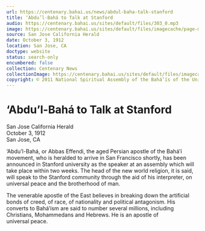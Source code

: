 ```yaml
---
url: https://centenary.bahai.us/news/abdul-baha-talk-stanford
title: ‘Abdu’l-Bahá to Talk at Stanford
audio: https://centenary.bahai.us/sites/default/files/303_0.mp3
image: https://centenary.bahai.us/sites/default/files/imagecache/page-main-image/images/press_clippings/10-03-1912%20San%20Jose%20Herald%20Abdul%20Baha%20to%20Talk%20at%20Stanford.png
source: San Jose California Herald
date: October 3, 1912
location: San Jose, CA
doctype: website
status: search-only
encumbered: false
collection: Centenary News
collectionImage: https://centenary.bahai.us/sites/default/files/imagecache/theme-image/main_image/abdulbaha-overview-small_0.jpg
copyright: © 2011 National Spiritual Assembly of the Bahá’ís of the United States
---
```



# ‘Abdu’l-Bahá to Talk at Stanford

San Jose California Herald  
October 3, 1912  
San Jose, CA  



‘Abdu’l-Bahá, or Abbas Effendi, the aged Persian apostle of the Bahá’í movement, who is heralded to arrive in San Francisco shortly, has been announced in Stanford university as the speaker at an assembly which will take place within two weeks. The head of the new world religion, it is said, will speak to the Stanford community through the aid of his interpreter, on universal peace and the brotherhood of man.

The venerable apostle of the East believes in breaking down the artificial bonds of creed, of race, of nationality and political antagonism. His converts to Bahá’ísm are said to number several millions, including Christians, Mohammedans and Hebrews. He is an apostle of universal peace.